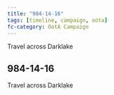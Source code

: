 ```yaml
---
title: "984-14-16"
tags: [timeline, campaign, oota]
fc-category: OotA Campaign
---
```

<span class='ob-timelines'
	data-date='984-14-16-00'
	data-title='Campaign: NAGA Adventures'
	data-class='orange'> Travel across Darklake </span>
## 984-14-16
Travel across Darklake
